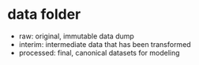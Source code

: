 # data folder

* raw: original, immutable data dump
* interim: intermediate data that has been transformed
* processed: final, canonical datasets for modeling